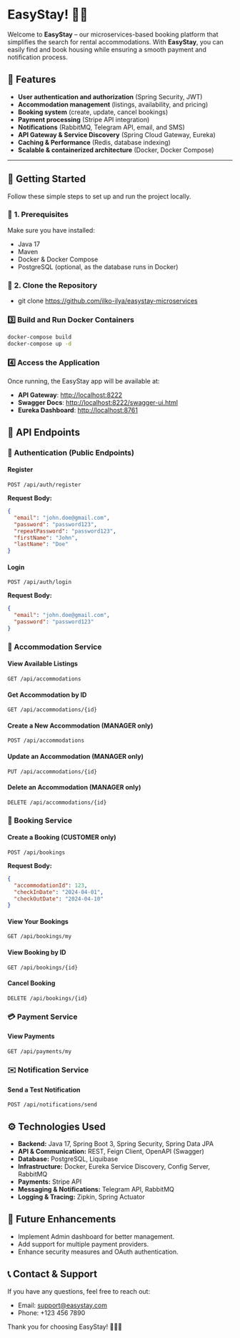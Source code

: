 # EasyStay! 🏡✨

Welcome to **EasyStay** – our microservices-based booking platform that simplifies the search for rental accommodations.
With **EasyStay**, you can easily find and book housing while ensuring a smooth payment and notification process.

## 🌟 Features

- **User authentication and authorization** (Spring Security, JWT)
- **Accommodation management** (listings, availability, and pricing)
- **Booking system** (create, update, cancel bookings)
- **Payment processing** (Stripe API integration)
- **Notifications** (RabbitMQ, Telegram API, email, and SMS)
- **API Gateway & Service Discovery** (Spring Cloud Gateway, Eureka)
- **Caching & Performance** (Redis, database indexing)
- **Scalable & containerized architecture** (Docker, Docker Compose)

---

## 🚀 **Getting Started**
Follow these simple steps to set up and run the project locally.

### 📌 **1. Prerequisites**
Make sure you have installed:
- Java 17
- Maven
- Docker & Docker Compose
- PostgreSQL (optional, as the database runs in Docker)

### 📌 **2. Clone the Repository**
- git clone https://github.com/ilko-ilya/easystay-microservices

### 3️⃣ Build and Run Docker Containers
```bash
docker-compose build
docker-compose up -d
```

### 4️⃣ Access the Application
Once running, the EasyStay app will be available at:
- **API Gateway**: [http://localhost:8222](http://localhost:8222)
- **Swagger Docs**: [http://localhost:8222/swagger-ui.html](http://localhost:8222/swagger-ui.html)
- **Eureka Dashboard**: [http://localhost:8761](http://localhost:8761)

## 📌 API Endpoints

### 🔐 Authentication (Public Endpoints)
#### Register
```http
POST /api/auth/register
```
**Request Body:**
```json
{
  "email": "john.doe@gmail.com",
  "password": "password123",
  "repeatPassword": "password123",
  "firstName": "John",
  "lastName": "Doe"
}
```

#### Login
```http
POST /api/auth/login
```
**Request Body:**
```json
{
  "email": "john.doe@gmail.com",
  "password": "password123"
}
```

### 🏡 Accommodation Service
#### View Available Listings
```http
GET /api/accommodations
```
#### Get Accommodation by ID
```http
GET /api/accommodations/{id}
```
#### Create a New Accommodation (MANAGER only)
```http
POST /api/accommodations
```
#### Update an Accommodation (MANAGER only)
```http
PUT /api/accommodations/{id}
```
#### Delete an Accommodation (MANAGER only)
```http
DELETE /api/accommodations/{id}
```

### 📅 Booking Service
#### Create a Booking (CUSTOMER only)
```http
POST /api/bookings
```
**Request Body:**
```json
{
  "accommodationId": 123,
  "checkInDate": "2024-04-01",
  "checkOutDate": "2024-04-10"
}
```
#### View Your Bookings
```http
GET /api/bookings/my
```
#### View Booking by ID
```http
GET /api/bookings/{id}
```
#### Cancel Booking
```http
DELETE /api/bookings/{id}
```

### 💳 Payment Service
#### View Payments
```http
GET /api/payments/my
```

### ✉️ Notification Service
#### Send a Test Notification
```http
POST /api/notifications/send
```

## ⚙️ Technologies Used
- **Backend:** Java 17, Spring Boot 3, Spring Security, Spring Data JPA
- **API & Communication:** REST, Feign Client, OpenAPI (Swagger)
- **Database:** PostgreSQL, Liquibase
- **Infrastructure:** Docker, Eureka Service Discovery, Config Server, RabbitMQ
- **Payments:** Stripe API
- **Messaging & Notifications:** Telegram API, RabbitMQ
- **Logging & Tracing:** Zipkin, Spring Actuator

## 🎯 Future Enhancements
- Implement Admin dashboard for better management.
- Add support for multiple payment providers.
- Enhance security measures and OAuth authentication.

## 📞 Contact & Support
If you have any questions, feel free to reach out:
- Email: support@easystay.com
- Phone: +123 456 7890

Thank you for choosing EasyStay! 🚀🏡✨

